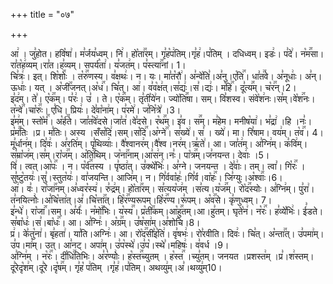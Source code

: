 +++
title = "०७"

+++


  
आ꣢ । जु꣣होत। हवि꣡षा꣢। म꣣र्जय꣣ध्वम्। नि꣢। हो꣡ता꣢꣯रम्। गृ꣣ह꣡प꣢तिम्।गृ꣣ह꣢।प꣣तिम् । दधिध्वम्। इडः꣢। प꣣दे꣢। न꣡म꣢꣯सा। रा꣣त꣡ह꣢व्यम्।रा꣣त।ह꣣व्यम्। सपर्य꣡ता꣢। य꣣जत꣢म्। प꣣स्त्या꣢꣯नां। 1।  
चि꣣त्रः꣢। इत्। शि꣡शोः꣢꣯ । त꣡रु꣢꣯णस्य। व꣣क्षथः꣢। न। यः। मा꣣त꣡रौ꣢। अ꣣न्वे꣡ति꣣।अ꣣नु।ए꣡ति꣢꣯। धा꣣त꣢꣯वे। अ꣣नूधाः꣢। अ꣣न्। ऊधाः꣢। यत् । अ꣡जी꣢꣯जनत्।अ꣡ध꣢꣯। चि꣣त्। आ꣢। व꣣व꣡क्ष꣢त्।स꣣द्यः꣢।स꣣।द्यः꣢। म꣡हि꣢꣯। दू꣣त्य꣢꣯म्। च꣡र꣢꣯न्।2।  
इ꣣द꣢म्। ते꣣। ए꣡क꣢꣯म्। प꣣रः꣢। उ꣣ । ते। ए꣡क꣢꣯म्। तृ꣣ती꣡ये꣢न। ज्यो꣡ति꣢꣯षा। सम्। वि꣣शस्व। संवे꣡श꣢नः।स꣣म्।वे꣡श꣢꣯नः। त꣡न्वे꣢꣯।चा꣡रुः꣢꣯। ए꣣धि। प्रियः꣢। दे꣣वा꣡ना꣢म्। प꣣रमे꣢। ज꣣नि꣡त्रे꣢ ।3।  
इ꣣म꣢म्। स्तो꣡मं꣢꣯। अ꣡र्ह꣢꣯ते। जा꣣त꣡वे꣢दसे।जा꣣त꣢।वे꣣दसे। र꣡थ꣢꣯म्। इ꣣व। स꣢꣯म्। म꣣हेम। मनीष꣡या꣢। भ꣣द्रा꣢ ।हि ।नः꣣। प्र꣡म꣢꣯तिः ।प्र। म꣣तिः। अस्य ।सँस꣡दि꣢।सम्।स꣡दि꣢꣯।अ꣡ग्ने꣢꣯। स꣣ख्ये꣢। स꣣ । ख्ये꣢। मा। रि꣣षाम। वय꣢म्। त꣡व꣢꣯। 4।  
मू꣣र्धान꣢म्। दि꣣वः꣢। अ꣣रति꣢म्। पृ꣣थिव्याः꣢। वै꣣श्वानर꣢म्।वै꣣श्व।नर꣢म्।ऋ꣣ते꣢। आ। जा꣣त꣢म्। अ꣣ग्नि꣢म्। क꣣वि꣢म्। स꣣म्रा꣡ज꣢म्।स꣣म्।रा꣡ज꣢꣯म्। अ꣡ति꣢꣯थिम्। ज꣡ना꣢꣯नाम्।आ꣣स꣢न्।नः꣣। पा꣡त्र꣢꣯म्।ज꣣नयन्त। देवाः꣢ ।5।  
वि꣢। त्वत्।आ꣡पः꣢꣯ । न। प꣡र्व꣢꣯तस्य । पृ꣣ष्ठा꣢त्। उ꣣क्थे꣡भिः꣢। अ꣣ग्ने। जनयन्त । दे꣣वाः꣢। तम्। त्वा꣣। गि꣡रः꣢꣯ ।
सु꣣ष्टु꣡तयः꣢।सु꣣।स्तुत꣡यः꣢। वा꣣जयन्ति। आजि꣢म्। न। गि꣣र्ववा꣡हः꣢।गि꣣र्व।वा꣡हः꣢꣯। जि꣣ग्युः।अ꣡श्वाः꣢꣯।6।  
आ꣢। वः꣣। रा꣡जा꣢꣯नम्।अ꣣ध्वर꣡स्य꣢। रु꣣द्र꣢म्। हो꣡ता꣢꣯रम्। स꣣त्यय꣡ज꣢म् ।स꣣त्य।य꣡ज꣢꣯म्। रो꣡द꣢꣯स्योः। अ꣣ग्नि꣢म्। पु꣣रा꣢। त꣣नयित्नोः꣢।अ꣣चि꣡त्ता꣢त्।अ꣣।चि꣡त्ता꣢꣯त्। हि꣡र꣢꣯ण्यरूपम्।हि꣡र꣢꣯ण्य।रू꣣पम्। अ꣡व꣢꣯से। कृ꣣णुध्वम्। 7।  
इ꣣न्धे꣢। रा꣡जा꣢꣯।सम्। अ꣣र्यः꣢। न꣡मो꣢꣯भिः। य꣡स्य꣢꣯। प्र꣡ती꣢꣯कम्।आ꣡हु꣢꣯तम्।आ।हु꣣तम्। घृते꣡न꣢। न꣡रः꣢꣯। ह꣣व्ये꣡भिः꣢। ई꣣डते। स꣣बा꣡धः꣢।स꣣।बा꣡धः꣢꣯। आ। अ꣣ग्निः꣢। अ꣡ग्र꣢꣯म्। उ꣣ष꣡सा꣢म्।अ꣣शोचि।8।  
प्र꣢। के꣣तु꣡ना꣢। बृ꣣हता꣢। या꣣ति।अग्निः꣢। आ। रो꣡द꣢꣯सी꣣इ꣡ति꣢। वृ꣣षभः꣢। रो꣣रवीति। दिवः꣢। चि꣣त्। अ꣡न्ता꣢꣯त्। उ꣣पमा꣢म्।उ꣣प।मा꣢म्। उत्। आ꣣नट्। अपा꣢म्। उ꣣प꣡स्थे꣢।उ꣣प꣡।स्थे꣣।महिषः꣢। व꣣वर्ध ।9।  
अ꣣ग्नि꣢म् । न꣡रः꣢꣯। दी꣡धि꣢꣯तिभिः। अ꣣र꣡ण्योः꣢। ह꣡स्त꣢꣯च्युतम् । ह꣡स्त꣢꣯ ।च्यु꣣तम्। जनयत ।प्रशस्त꣢म् ।प्र꣣।श꣢स्तम्। दू꣣रेदृ꣡श꣢म्।दू꣣रे।दृ꣡ष꣢꣯म्। गृ꣣ह꣡ प꣢तिम् ।गृ꣣ह꣢।प꣣तिम्। अथव्यु꣢म्।अ꣣।थव्यु꣢म्10।
